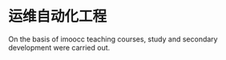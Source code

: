 # 运维自动化工程

On the basis of imoocc teaching courses, study and secondary development were carried out.

